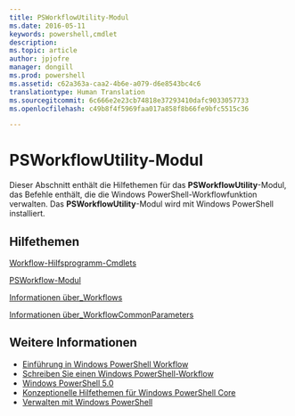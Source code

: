 ```yaml
---
title: PSWorkflowUtility-Modul
ms.date: 2016-05-11
keywords: powershell,cmdlet
description: 
ms.topic: article
author: jpjofre
manager: dongill
ms.prod: powershell
ms.assetid: c62a363a-caa2-4b6e-a079-d6e8543bc4c6
translationtype: Human Translation
ms.sourcegitcommit: 6c666e2e23cb74818e37293410dafc9033057733
ms.openlocfilehash: c49b8f4f5969faa017a858f8b66fe9bfc5515c36

---
```


# PSWorkflowUtility-Modul
Dieser Abschnitt enthält die Hilfethemen für das **PSWorkflowUtility**-Modul, das Befehle enthält, die die Windows PowerShell-Workflowfunktion verwalten. Das **PSWorkflowUtility**-Modul wird mit Windows PowerShell installiert.

## Hilfethemen
[Workflow-Hilfsprogramm-Cmdlets](http://go.microsoft.com/fwlink/?LinkId=254141)

[PSWorkflow-Modul](PSWorkflow-Module.md)

[Informationen über_Workflows](https://technet.microsoft.com/en-us/library/f2897bdd-1b9d-4679-8b19-09840bd40a22)

[Informationen über_WorkflowCommonParameters](https://technet.microsoft.com/en-us/library/119f968e-618e-439c-b76c-cdd17e6df27c)

## Weitere Informationen
- [Einführung in Windows PowerShell Workflow](https://technet.microsoft.com/en-us/library/jj134242.aspx)
- [Schreiben Sie einen Windows PowerShell-Workflow](https://technet.microsoft.com/en-us/library/jj574157.aspx)
- [Windows PowerShell 5.0](../core-modules/Windows-PowerShell-5.0.md)
- [Konzeptionelle Hilfethemen für Windows PowerShell Core](../core-modules/Windows-PowerShell-Core-About-Topics.md)
- [Verwalten mit Windows PowerShell](../../getting-started/fundamental/Scripting-with-Windows-PowerShell.md)




<!--HONumber=Oct16_HO3-->


